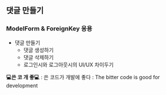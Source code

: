 ## 댓글 만들기

### ModelForm & ForeignKey 응용
   - 댓글 만들기
       - 댓글 생성하기
       - 댓글 삭제하기
       - 로그인시와 로그아웃시의 UI/UX 차이두기

**💻쓴 코 개 좋💻**
:  쓴 코드가 개발에 좋다 : The bitter code is good for development
